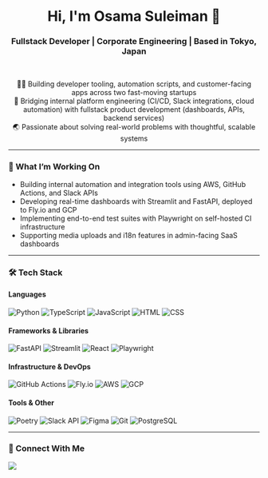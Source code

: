 <h1 align="center">Hi, I'm Osama Suleiman 👋</h1>
<h3 align="center">Fullstack Developer | Corporate Engineering | Based in Tokyo, Japan</h3>

<br/>

<p align="center">
  👨‍💻 Building developer tooling, automation scripts, and customer-facing apps across two fast-moving startups<br/>
  🧱 Bridging internal platform engineering (CI/CD, Slack integrations, cloud automation) with fullstack product development (dashboards, APIs, backend services)<br/>
  🌏 Passionate about solving real-world problems with thoughtful, scalable systems<br/>
</p>

---

### 🚀 What I’m Working On

- Building internal automation and integration tools using AWS, GitHub Actions, and Slack APIs
- Developing real-time dashboards with Streamlit and FastAPI, deployed to Fly.io and GCP
- Implementing end-to-end test suites with Playwright on self-hosted CI infrastructure
- Supporting media uploads and i18n features in admin-facing SaaS dashboards

---

### 🛠️ Tech Stack

#### Languages
![Python](https://img.shields.io/badge/-Python-3776AB?style=flat-square&logo=python&logoColor=white)
![TypeScript](https://img.shields.io/badge/-TypeScript-3178C6?style=flat-square&logo=typescript&logoColor=white)
![JavaScript](https://img.shields.io/badge/-JavaScript-F7DF1E?style=flat-square&logo=javascript&logoColor=black)
![HTML](https://img.shields.io/badge/-HTML5-E34F26?style=flat-square&logo=html5&logoColor=white)
![CSS](https://img.shields.io/badge/-CSS3-1572B6?style=flat-square&logo=css3)

#### Frameworks & Libraries
![FastAPI](https://img.shields.io/badge/-FastAPI-009688?style=flat-square&logo=fastapi&logoColor=white)
![Streamlit](https://img.shields.io/badge/-Streamlit-FF4B4B?style=flat-square&logo=streamlit&logoColor=white)
![React](https://img.shields.io/badge/-React-61DAFB?style=flat-square&logo=react&logoColor=black)
![Playwright](https://img.shields.io/badge/-Playwright-2EAD33?style=flat-square&logo=playwright&logoColor=white)

#### Infrastructure & DevOps
![GitHub Actions](https://img.shields.io/badge/-GitHub%20Actions-2088FF?style=flat-square&logo=github-actions&logoColor=white)
![Fly.io](https://img.shields.io/badge/-Fly.io-8C52FF?style=flat-square)
![AWS](https://img.shields.io/badge/-AWS-232F3E?style=flat-square&logo=amazon-aws&logoColor=white)
![GCP](https://img.shields.io/badge/-Google%20Cloud-4285F4?style=flat-square&logo=google-cloud&logoColor=white)

#### Tools & Other
![Poetry](https://img.shields.io/badge/-Poetry-4B5263?style=flat-square)
![Slack API](https://img.shields.io/badge/-Slack%20Bot-4A154B?style=flat-square&logo=slack)
![Figma](https://img.shields.io/badge/-Figma-F24E1E?style=flat-square&logo=figma&logoColor=white)
![Git](https://img.shields.io/badge/-Git-F05032?style=flat-square&logo=git&logoColor=white)
![PostgreSQL](https://img.shields.io/badge/-PostgreSQL-4169E1?style=flat-square&logo=postgresql&logoColor=white)

---

### 🤝 Connect With Me

<p>
  <a href="https://www.linkedin.com/in/osama-suleiman/" target="_blank">
    <img src="https://img.shields.io/badge/-LinkedIn-0A66C2?style=flat-square&logo=linkedin&logoColor=white" />
  </a>
</p>
